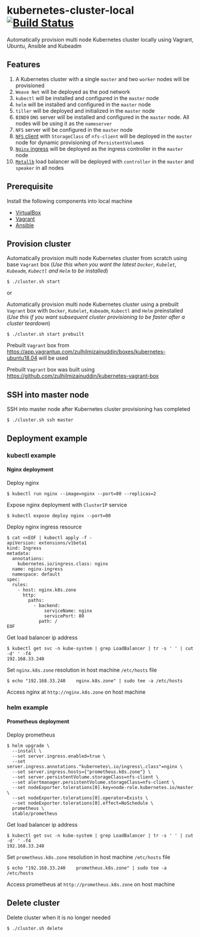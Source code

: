 # kubernetes-cluster-local [![Build Status](https://travis-ci.org/zulhilmizainuddin/kubernetes-cluster-local.svg?branch=master)](https://travis-ci.org/zulhilmizainuddin/kubernetes-cluster-local)
Automatically provision multi node Kubernetes cluster locally using Vagrant, Ubuntu, Ansible and Kubeadm

## Features
1) A Kubernetes cluster with a single `master` and two `worker` nodes will be provisioned
2) `Weave Net` will be deployed as the pod network
3) `kubectl` will be installed and configured in the `master` node
4) `helm` will be installed and configured in the `master` node
5) `tiller` will be deployed and initialized in the `master` node
6) `BIND9` `DNS` server will be installed and configured in the `master` node. All nodes will be using it as the `nameserver`
7) `NFS` server will be configured in the `master` node
8) [`NFS` client](https://hub.helm.sh/charts/stable/nfs-client-provisioner) with `StorageClass` of `nfs-client` will be deployed in the `master` node for dynamic provisioning of `PersistentVolume`s
9) [`Nginx` ingress](https://hub.helm.sh/charts/stable/nginx-ingress) will be deployed as the ingress controller in the `master` node
10) [`Metallb`](https://hub.helm.sh/charts/stable/metallb) load balancer will be deployed with `controller` in the `master` and `speaker` in all nodes

## Prerequisite
Install the following components into local machine
- [VirtualBox](https://www.virtualbox.org/wiki/Downloads)
- [Vagrant](https://www.vagrantup.com/intro/getting-started/install.html)
- [Ansible](https://docs.ansible.com/ansible/latest/installation_guide/intro_installation.html)

## Provision cluster
Automatically provision multi node Kubernetes cluster from scratch using base `Vagrant` box (*Use this when you want the latest `Docker`, `Kubelet`, `Kubeadm`, `Kubectl` and `Helm`  to be installed*)
```
$ ./cluster.sh start
```

or

Automatically provision multi node Kubernetes cluster using a prebuilt `Vagrant` box with `Docker`, `Kubelet`, `Kubeadm`, `Kubectl` and `Helm` preinstalled (*Use this if you want subsequent cluster provisioning to be faster after a cluster teardown*)
```
$ ./cluster.sh start prebuilt
```

Prebuilt `Vagrant` box from https://app.vagrantup.com/zulhilmizainuddin/boxes/kubernetes-ubuntu18.04 will be used

Prebuilt `Vagrant` box was built using https://github.com/zulhilmizainuddin/kubernetes-vagrant-box

## SSH into master node
SSH into master node after Kubernetes cluster provisioning has completed
```
$ ./cluster.sh ssh master
```

## Deployment example

### kubectl example
#### Nginx deployment

Deploy nginx
```
$ kubectl run nginx --image=nginx --port=80 --replicas=2
```

Expose nginx deployment with `ClusterIP` service
```
$ kubectl expose deploy nginx --port=80
```

Deploy nginx ingress resource
```
$ cat <<EOF | kubectl apply -f -
apiVersion: extensions/v1beta1
kind: Ingress
metadata:
  annotations:
    kubernetes.io/ingress.class: nginx
  name: nginx-ingress
  namespace: default
spec:
  rules:
    - host: nginx.k8s.zone
      http:
        paths:
          - backend:
              serviceName: nginx
              servicePort: 80
            path: /
EOF
```

Get load balancer ip address
```
$ kubectl get svc -n kube-system | grep LoadBalancer | tr -s ' ' | cut -d' ' -f4
192.168.33.240
```

Set `nginx.k8s.zone` resolution in host machine `/etc/hosts` file
```
$ echo "192.168.33.240    nginx.k8s.zone" | sudo tee -a /etc/hosts
```

Access nginx at `http://nginx.k8s.zone` on host machine

### helm example
#### Prometheus deployment

Deploy prometheus
```
$ helm upgrade \
  --install \
  --set server.ingress.enabled=true \
  --set server.ingress.annotations."kubernetes\.io/ingress\.class"=nginx \
  --set server.ingress.hosts={"prometheus.k8s.zone"} \
  --set server.persistentVolume.storageClass=nfs-client \
  --set alertmanager.persistentVolume.storageClass=nfs-client \
  --set nodeExporter.tolerations[0].key=node-role.kubernetes.io/master \
  --set nodeExporter.tolerations[0].operator=Exists \
  --set nodeExporter.tolerations[0].effect=NoSchedule \
  prometheus \
  stable/prometheus
```

Get load balancer ip address
```
$ kubectl get svc -n kube-system | grep LoadBalancer | tr -s ' ' | cut -d' ' -f4
192.168.33.240
```

Set `prometheus.k8s.zone` resolution in host machine `/etc/hosts` file
```
$ echo "192.168.33.240    prometheus.k8s.zone" | sudo tee -a /etc/hosts
```

Access prometheus at `http://prometheus.k8s.zone` on host machine

## Delete cluster
Delete cluster when it is no longer needed
```
$ ./cluster.sh delete
```
